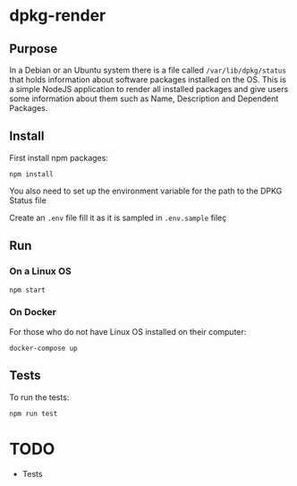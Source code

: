 # dpkg-render

## Purpose

In a Debian or an Ubuntu system there is a file called `/var/lib/dpkg/status` 
that holds information about software packages installed on the OS. 
This is a simple NodeJS application to render all installed packages and give users 
some information about them such as Name, Description and Dependent Packages.

## Install
First install npm packages:
```shell script
npm install
```

You also need to set up the environment variable for the path to the DPKG Status file

Create an `.env` file fill it as it is sampled in `.env.sample` fileç

## Run

### On a Linux OS

```shell script
npm start
```

### On Docker

For those who do not have Linux OS installed on their computer:

```
docker-compose up
```

## Tests

To run the tests:
```shell script
npm run test
```

# TODO
- Tests
